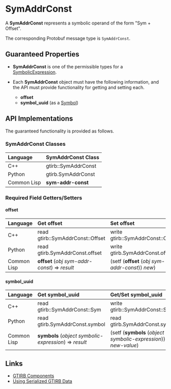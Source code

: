 SymAddrConst
====================

A **SymAddrConst** represents a symbolic operand of the form "Sym +
Offset".

The corresponding Protobuf message type is `SymAddrConst`.


Guaranteed Properties
---------------------

- **SymAddrConst** is one of the permissible types for a
  [SymbolicExpression](SymbolicExpression.md).

- Each **SymAddrConst** object must have the following information,
  and the API must provide functionality for getting and setting each.
  - **offset**
  - **symbol_uuid** (as a [Symbol](Symbol.md))



API Implementations
--------------------

The guaranteed functionality is provided as follows.

### SymAddrConst Classes

| Language    | SymAddrConst Class  |
|:------------|:--------------------|
| C++         | gtirb::SymAddrConst |
| Python      | gtirb.SymAddrConst  |
| Common Lisp | **sym-addr-const**  |



### Required Field Getters/Setters

#### offset

| Language    | Get offset          | Set offset            |
|:------------|:--------------------|:----------------------|
| C++         | read gtirb::SymAddrConst::Offset | write gtirb::SymAddrConst::Offset |
| Python      | read gtirb.SymAddrConst.offset | write gtirb.SymAddrConst.offset |
| Common Lisp | **offset** (*obj* *sym-addr-const*) => *result* | (setf (**offset** (*obj* *sym-addr-const*)) *new*) |




#### symbol_uuid

| Language    | Get symbol_uuid   | Get/Set symbol_uuid   |
|:------------|:------------------|:----------------------|
| C++         | read gtirb::SymAddrConst::Sym  | write gtirb::SymAddrConst::Sym  |
| Python      | read gtirb.SymAddrConst.symbol | read gtirb.SymAddrConst.symbol |
| Common Lisp | **symbols** (*object* *symbolic-expression*) => *result* | (setf (**symbols** (*object* *symbolic-expression*)) *new-value*) |


Links
--------------------

- [GTIRB Components](COMPONENTS.md)
- [Using Serialized GTIRB Data](../../PROTOBUF.md)
